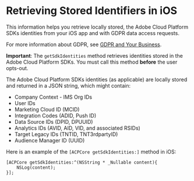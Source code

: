 # Retrieving Stored Identifiers in iOS

This information helps you retrieve locally stored, the Adobe Cloud Platform SDKs identities from your iOS app and with GDPR data access requests.

For more information about GDPR, see [GDPR and Your Business](https://www.adobe.com/privacy/general-data-protection-regulation.html).

**Important**: The `getSdkIdentities` method retrieves identities stored in the Adobe Cloud Platform SDKs. You must call this method **before** the user opts-out.

The Adobe Cloud Platform SDKs identities \(as applicable\) are locally stored and returned in a JSON string, which might contain:

* Company Context - IMS Org IDs
* User IDs
* Marketing Cloud ID \(MCID\)
* Integration Codes \(ADID, Push ID\)
* Data Source IDs \(DPID, DPUUID\)
* Analytics IDs \(AVID, AID, VID, and associated RSIDs\)
* Target Legacy IDs \(TNTID, TNT3rdpartyID\)
* Audience Manager ID \(UUID\)

Here is an example of the `[ACPCore getSdkIdentities:]` method in iOS:

```text
[ACPCore getSdkIdentities:^(NSString * _Nullable content){
    NSLog(content);
}];
```

